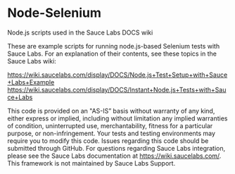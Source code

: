 # Node-Selenium
Node.js scripts used in the Sauce Labs DOCS wiki

These are example scripts for running node.js-based Selenium tests with Sauce Labs. For an explanation of their contents, see these topics in the Sauce Labs wiki:

https://wiki.saucelabs.com/display/DOCS/Node.js+Test+Setup+with+Sauce+Labs+Example
https://wiki.saucelabs.com/display/DOCS/Instant+Node.js+Tests+with+Sauce+Labs

This code is provided on an "AS-IS” basis without warranty of any kind, either express or implied, including without limitation any implied warranties of condition, uninterrupted use, merchantability, fitness for a particular purpose, or non-infringement. Your tests and testing environments may require you to modify this code. Issues regarding this code should be submitted through GitHub. For questions regarding Sauce Labs integration, please see the Sauce Labs documentation at https://wiki.saucelabs.com/. This framework is not maintained by Sauce Labs Support.
